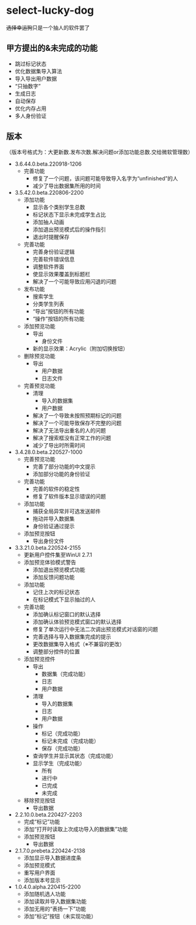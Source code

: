 # **select-lucky-dog**
~~选择幸运狗~~只是一个抽人的软件罢了
## 甲方提出的&未完成的功能
+ 跳过标记状态
+ 优化数据集导入算法
+ 导入导出用户数据
+ “只抽数字”
+ 生成日志
+ 自动保存
+ 优化内存占用
+ 多人身份验证
## 版本
（版本号格式为：大更新数.发布次数.解决问题or添加功能总数.交给微软管理数）
+ 3.6.44.0.beta.220918-1206
  + 完善功能
    + 修复了一个问题，该问题可能导致导入名字为“unfinished”的人
	+ 减少了导出数据集所用的时间
+ 3.5.42.0.beta.220806-2200
  + 添加功能
    + 显示各个类别学生总数
	+ 标记状态下显示未完成学生占比
	+ 添加抽人动画
	+ 添加退出预览模式后的操作指引
	+ 退出时提醒保存
  + 完善功能
    + 完善身份验证逻辑
    + 完善软件错误信息
	+ 调整软件界面
	+ 使显示效果覆盖到标题栏
	+ 解决了一个可能导致应用闪退的问题
  + 发布功能
    + 搜索学生
	+ 分类学生列表
	+ “导出”按钮的所有功能
	+ “操作”按钮的所有功能
  + 添加预览功能
    + 导出
	  + 身份文件
	+ 新的显示效果：Acrylic（附加切换按钮）
  + 删除预览功能
    + 导出
	  + 用户数据
	  + 日志文件
  + 完善预览功能
    + 清理
      + 导入的数据集
      + 用户数据
  	+ 解决了一个导致未按照预期标记的问题
	+ 解决了一个可能导致保存不完整的问题
	+ 解决了无法导出重名的人的问题
	+ 解决了搜索框没有正常工作的问题
	+ 减少了导出时所需时间
+ 3.4.28.0.beta.220527-1000
  + 完善预览功能
    + 完善了部分功能的中文提示
	+ 添加部分功能的身份验证
  + 完善功能
    + 完善的软件的稳定性
	+ 修复了软件版本显示错误的问题
  + 添加功能
    + 捕获全局异常并可选发送邮件
	+ 拖动并导入数据集
	+ 身份验证通过提示
  + 添加预览按钮
    + 导出身份文件
+ 3.3.21.0.beta.220524-2155
  + 更新用户控件集至WinUI 2.7.1
  + 添加预览体验模式警告
    + 添加退出预览模式功能
    + 添加反馈问题功能
  + 添加功能
    + 记住上次的标记状态
    + 在标记模式下显示抽过的人
  + 完善功能
    + 添加确认标记窗口的默认选择
    + 添加确认体验预览模式窗口的默认选择 
    + 修复了单次运行中无法二次调出预览模式对话窗的问题
    + 完善选择与导入数据集完成的提示
    + 更改数据集导入格式（※不兼容的更改）
    + 调整部分控件的位置
  + 添加预览控件
    + 导出
      + 数据集（完成功能）
      + 日志
      + 用户数据
    + 清理
      + 导入的数据集
      + 日志
      + 用户数据
    + 操作
      + 标记（完成功能）
	  + 标记未完成（完成功能）
	  + 保存（完成功能）
    + 查询学生并显示其状态（完成功能）
    + 显示学生（完成功能）
      + 所有
      + 进行中
      + 已完成
      + 未完成
  + 移除预览按钮
    + 导出数据
+ 2.2.10.0.beta.220427-2203
  + 完成“标记”功能
  + 添加“打开时读取上次成功导入的数据集”功能
  + 添加预览按钮
    + 导出数据
+ 2.1.7.0.prebeta.220424-2138
  + 添加显示导入数据进度条
  + 添加预览模式
  + 重写用户界面
  + 添加版本号显示
+ 1.0.4.0.alpha.220415-2200
  + 添加随机选人功能
  + 添加读取并导入数据集功能
  + 添加无用的“表扬一下”功能
  + 添加“标记”按钮（未实现功能）
